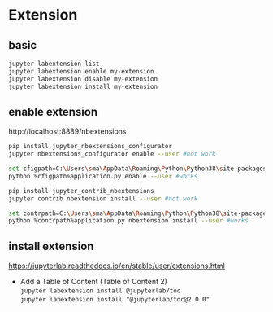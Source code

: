 # Extension

## basic
```sh
jupyter labextension list
jupyter labextension enable my-extension
jupyter labextension disable my-extension
jupyter labextension install my-extension
```

## enable extension
http://localhost:8889/nbextensions
```sh
pip install jupyter_nbextensions_configurator
jupyter nbextensions_configurator enable --user #not work

set cfigpath=C:\Users\sma\AppData\Roaming\Python\Python38\site-packages\jupyter_nbextensions_configurator\
python %cfigpath%application.py enable --user #works

pip install jupyter_contrib_nbextensions
jupyter contrib nbextension install --user #not work

set contrpath=C:\Users\sma\AppData\Roaming\Python\Python38\site-packages\jupyter_contrib_core\
python %contrpath%application.py nbextension install --user #works
```

## install extension
https://jupyterlab.readthedocs.io/en/stable/user/extensions.html
- Add a Table of Content (Table of Content 2)\
  `jupyter labextension install @jupyterlab/toc`\
  `jupyter labextension install "@jupyterlab/toc@2.0.0"`
